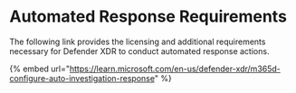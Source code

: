 # Automated Response Requirements

The following link provides the licensing and additional requirements necessary for Defender XDR to conduct automated response actions.&#x20;

{% embed url="https://learn.microsoft.com/en-us/defender-xdr/m365d-configure-auto-investigation-response" %}

